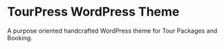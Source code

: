 # TourPress WordPress Theme

A purpose oriented handcrafted WordPress theme for Tour Packages and Booking.

<!--![img](docs/img/screenshot.png)-->
